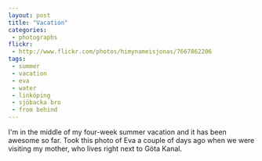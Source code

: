 ```yaml
---
layout: post
title: "Vacation"
categories:
 - photographs
flickr:
 - http://www.flickr.com/photos/himynameisjonas/7667862206
tags:
 - summer
 - vacation
 - eva
 - water
 - linköping
 - sjöbacka bro
 - from behind
---
```


I'm in the middle of my four-week summer vacation and it has been awesome so far. Took this photo of Eva a couple of days ago when we were visiting my mother, who lives right next to Göta Kanal.
